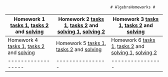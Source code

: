                                                    # AlgebraHomeworks #
| Homework 1 [tasks 1](https://user-images.githubusercontent.com/58429452/75029761-57f47200-54ab-11ea-8ce8-c0739b838327.png), [tasks 2](https://user-images.githubusercontent.com/58429452/75030167-39db4180-54ac-11ea-9136-a4b0a3aaa26e.png) and [solving](https://user-images.githubusercontent.com/58429452/75030007-e0731280-54ab-11ea-8b5c-88d04b7bb7d4.jpg) | Homework 2 [tasks 1](https://user-images.githubusercontent.com/58429452/75030201-495a8a80-54ac-11ea-9c59-b3726ffb9cbd.png), [tasks 2](https://user-images.githubusercontent.com/58429452/75030227-58413d00-54ac-11ea-9827-839f6198d668.png) and [solving 1](https://user-images.githubusercontent.com/58429452/75030270-6d1dd080-54ac-11ea-986b-2097e9368d14.jpg), [solving 2](https://user-images.githubusercontent.com/58429452/75030303-7dce4680-54ac-11ea-9666-27220bebb15c.png) | Homework 3 [tasks 1](https://user-images.githubusercontent.com/58429452/75030470-ddc4ed00-54ac-11ea-9157-8ca6e745cafc.png), [tasks 2](https://user-images.githubusercontent.com/58429452/75030503-ed443600-54ac-11ea-86bf-0bdc82cb0e42.png) and [solving](https://user-images.githubusercontent.com/58429452/75030536-fa612500-54ac-11ea-86c6-ad64e7dbc5e7.jpg) |
|------------------|----------------|----------------|
| Homework 4 [tasks 1](https://user-images.githubusercontent.com/58429452/75030596-1e246b00-54ad-11ea-9676-e003072c2634.png), [tasks 2](https://user-images.githubusercontent.com/58429452/75030623-2ed4e100-54ad-11ea-8737-d5c7b7825747.png) and [solving](https://user-images.githubusercontent.com/58429452/75030651-3bf1d000-54ad-11ea-8c8d-291b0421cf2f.jpg) | Homework 5 [tasks 1](https://user-images.githubusercontent.com/58429452/75030692-55931780-54ad-11ea-8942-a9b86985e353.png), [tasks 2](https://user-images.githubusercontent.com/58429452/75030722-62177000-54ad-11ea-9bfa-7ad0231f3960.png) and [solving](https://user-images.githubusercontent.com/58429452/75030739-6e9bc880-54ad-11ea-9d06-da990f595148.jpg) | Homework 6 [tasks 1](https://user-images.githubusercontent.com/58429452/75030783-870be300-54ad-11ea-8d85-d9378a27aae3.png), [tasks 2](https://user-images.githubusercontent.com/58429452/75030811-9723c280-54ad-11ea-9bd0-40190e16e049.png) and [solving 1](https://user-images.githubusercontent.com/58429452/75030836-a60a7500-54ad-11ea-9875-4e0480a18796.jpg), [solving 2](https://user-images.githubusercontent.com/58429452/75030861-b6baeb00-54ad-11ea-9ada-208b24591aee.jpg) |
|------------------|----------------|----------------|
